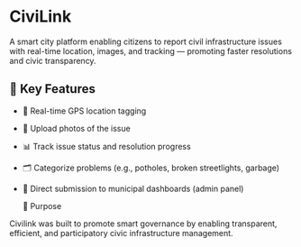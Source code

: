 # CiviLink
A smart city platform enabling citizens to report civil infrastructure issues with real-time location, images, and tracking — promoting faster resolutions and civic transparency.
## 🚀 Key Features

- 📍 Real-time GPS location tagging
- 📸 Upload photos of the issue
- 📊 Track issue status and resolution progress
- 🗂️ Categorize problems (e.g., potholes, broken streetlights, garbage)
- 📨 Direct submission to municipal dashboards (admin panel)

  🎯 Purpose

Civilink was built to promote smart governance by enabling transparent, efficient, and participatory civic infrastructure management.

